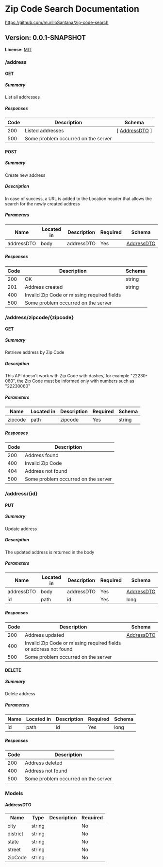 # Zip Code Search Documentation
<https://github.com/murilloSantana/zip-code-search>

## Version: 0.0.1-SNAPSHOT

**License:** [MIT](https://opensource.org/licenses/MIT)

### /address

#### GET
##### Summary

List all addresses

##### Responses

| Code | Description | Schema |
| ---- | ----------- | ------ |
| 200 | Listed addresses | [ [AddressDTO](#addressdto) ] |
| 500 | Some problem occurred on the server |  |

#### POST
##### Summary

Create new address

##### Description

In case of success, a URL is added to the Location header that allows the search for the newly created address

##### Parameters

| Name | Located in | Description | Required | Schema |
| ---- | ---------- | ----------- | -------- | ---- |
| addressDTO | body | addressDTO | Yes | [AddressDTO](#addressdto) |

##### Responses

| Code | Description | Schema |
| ---- | ----------- | ------ |
| 200 | OK | string |
| 201 | Address created | string |
| 400 | Invalid Zip Code or missing required fields |  |
| 500 | Some problem occurred on the server |  |

### /address/zipcode/{zipcode}

#### GET
##### Summary

Retrieve address by Zip Code

##### Description

This API doesn't work with Zip Code with dashes, for example "22230-060", the Zip Code must be informed only with numbers such as "22230060"

##### Parameters

| Name | Located in | Description | Required | Schema |
| ---- | ---------- | ----------- | -------- | ---- |
| zipcode | path | zipcode | Yes | string |

##### Responses

| Code | Description |
| ---- | ----------- |
| 200 | Address found |
| 400 | Invalid Zip Code |
| 404 | Address not found |
| 500 | Some problem occurred on the server |

### /address/{id}

#### PUT
##### Summary

Update address

##### Description

The updated address is returned in the body

##### Parameters

| Name | Located in | Description | Required | Schema |
| ---- | ---------- | ----------- | -------- | ---- |
| addressDTO | body | addressDTO | Yes | [AddressDTO](#addressdto) |
| id | path | id | Yes | long |

##### Responses

| Code | Description | Schema |
| ---- | ----------- | ------ |
| 200 | Address updated | [AddressDTO](#addressdto) |
| 400 | Invalid Zip Code or missing required fields or address not found |  |
| 500 | Some problem occurred on the server |  |

#### DELETE
##### Summary

Delete address

##### Parameters

| Name | Located in | Description | Required | Schema |
| ---- | ---------- | ----------- | -------- | ---- |
| id | path | id | Yes | long |

##### Responses

| Code | Description |
| ---- | ----------- |
| 200 | Address deleted |
| 400 | Address not found |
| 500 | Some problem occurred on the server |

### Models

#### AddressDTO

| Name | Type | Description | Required |
| ---- | ---- | ----------- | -------- |
| city | string |  | No |
| district | string |  | No |
| state | string |  | No |
| street | string |  | No |
| zipCode | string |  | No |
